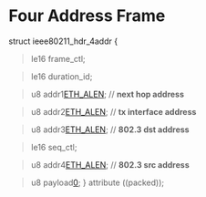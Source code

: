 # Four Address Frame #

struct ieee80211\_hdr\_4addr {

> le16 frame\_ctl;

> le16 duration\_id;

> u8 addr1[ETH\_ALEN](ETH_ALEN.md);      // **next hop address**

> u8 addr2[ETH\_ALEN](ETH_ALEN.md);      // **tx interface address**

> u8 addr3[ETH\_ALEN](ETH_ALEN.md);      // **802.3 dst address**

> le16 seq\_ctl;

> u8 addr4[ETH\_ALEN](ETH_ALEN.md);      // **802.3 src address**

> u8 payload[0](0.md);
} attribute ((packed));